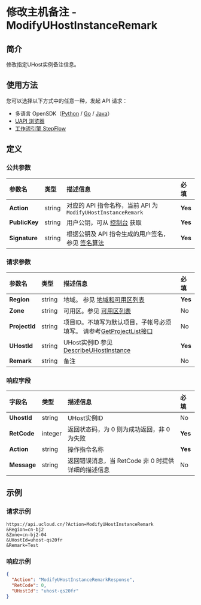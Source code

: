 # 修改主机备注 - ModifyUHostInstanceRemark

## 简介

修改指定UHost实例备注信息。





## 使用方法

您可以选择以下方式中的任意一种，发起 API 请求：
- 多语言 OpenSDK（[Python](https://github.com/ucloud/ucloud-sdk-python3) / [Go](https://github.com/ucloud/ucloud-sdk-go) / [Java](https://github.com/ucloud/ucloud-sdk-java)）
- [UAPI 浏览器](https://console.ucloud.cn/uapi/detail?id=ModifyUHostInstanceRemark)
- [工作流引擎 StepFlow](https://console.ucloud.cn/stepflow/manage/)

## 定义

### 公共参数

| 参数名 | 类型 | 描述信息 | 必填 |
|:---|:---|:---|:---|
| **Action**     | string  | 对应的 API 指令名称，当前 API 为 `ModifyUHostInstanceRemark`                        | **Yes** |
| **PublicKey**  | string  | 用户公钥，可从 [控制台](https://console.ucloud.cn/uapi/apikey) 获取                                             | **Yes** |
| **Signature**  | string  | 根据公钥及 API 指令生成的用户签名，参见 [签名算法](api/summary/signature.md)  | **Yes** |

### 请求参数

| 参数名 | 类型 | 描述信息 | 必填 |
|:---|:---|:---|:---|
| **Region** | string | 地域。 参见 [地域和可用区列表](api/summary/regionlist) |**Yes**|
| **Zone** | string | 可用区。参见 [可用区列表](api/summary/regionlist) |No|
| **ProjectId** | string | 项目ID。不填写为默认项目，子帐号必须填写。 请参考[GetProjectList接口](api/summary/get_project_list) |No|
| **UHostId** | string | UHost实例ID 参见 [DescribeUHostInstance](api/uhost-api/describe_uhost_instance) |**Yes**|
| **Remark** | string | 备注 |No|

### 响应字段

| 字段名 | 类型 | 描述信息 | 必填 |
|:---|:---|:---|:---|
| **UhostId** | string | UHost实例ID |No|
| **RetCode** | integer | 返回状态码，为 0 则为成功返回，非 0 为失败 |**Yes**|
| **Action** | string | 操作指令名称 |**Yes**|
| **Message** | string | 返回错误消息，当 RetCode 非 0 时提供详细的描述信息 |No|




## 示例

### 请求示例
    
```
https://api.ucloud.cn/?Action=ModifyUHostInstanceRemark
&Region=cn-bj2
&Zone=cn-bj2-04
&UHostId=uhost-qs20fr
&Remark=Test
```

### 响应示例
    
```json
{
  "Action": "ModifyUHostInstanceRemarkResponse",
  "RetCode": 0,
  "UHostId": "uhost-qs20fr"
}
```




